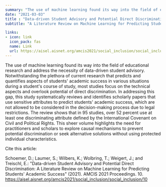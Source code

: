 ```yaml
---
summary: "The use of machine learning found its way into the field of educational research and address the necessity of data-driven student advisory. Notwithstanding the plethora of current research that predicts and quantifies aspects of students' academic success in various situations during a student's course of study, most studies focus on the technical aspects and overlook potential of direct discrimination. In addressing this gap, ..."
date: "2021-03-03"
title : "Data-driven Student Advisory and Potential Direct Discrimination"
subtitle: "A Literature Review on Machine Learning for Predicting Students' Academic Success"

links:
- icon: link
  icon_pack: fas
  name: Link
  url: https://aisel.aisnet.org/amcis2021/social_inclusion/social_inclusion/10/
---
```



The use of machine learning found its way into the field of educational research and address the necessity of data-driven student advisory. Notwithstanding the plethora of current research that predicts and quantifies aspects of students' academic success in various situations during a student's course of study, most studies focus on the technical aspects and overlook potential of direct discrimination. In addressing this gap, this study systematically reviews and identifies scholarly papers that use sensitive attributes to predict students' academic success, which are not allowed to be considered in the decision-making process due to legal restrictions. The review shows that in 95 studies, over 52 percent use at least one discriminating attribute defined by the International Covenant on Civil and Political Rights. This sheer volume highlights the need for practitioners and scholars to explore causal mechanisms to prevent potential discrimination or seek alternative solutions without using protected individual characteristics.

Cite this article:

Schoemer, D.; Laumer, S.; Wilbers, K.; Wolbring, T.; Weigert, J.; and Treischl, E.: "Data-driven Student Advisory and Potential Direct Discrimination: A Literature Review on Machine Learning for Predicting Students' Academic Success" (2021). AMCIS 2021 Proceedings. 10. 
https://aisel.aisnet.org/amcis2021/social_inclusion/social_inclusion/10